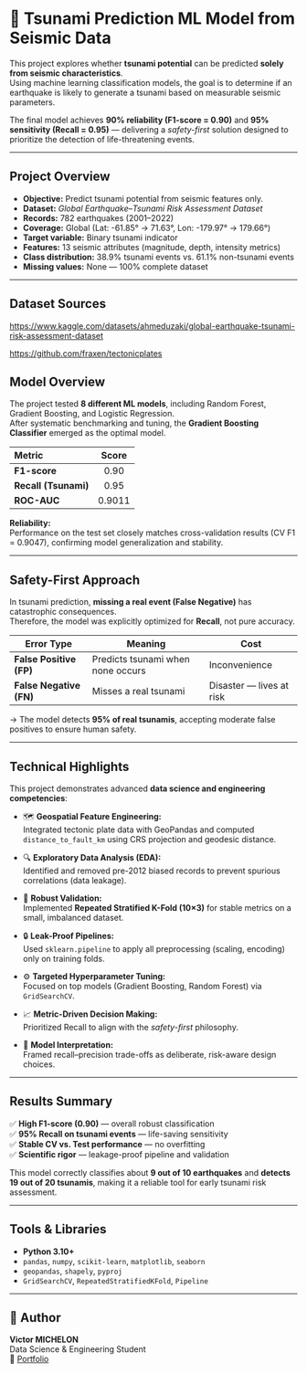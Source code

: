 # 🌊 Tsunami Prediction ML Model from Seismic Data

This project explores whether **tsunami potential** can be predicted **solely from seismic characteristics**.  
Using machine learning classification models, the goal is to determine if an earthquake is likely to generate a tsunami based on measurable seismic parameters.

The final model achieves **90% reliability (F1-score = 0.90)** and **95% sensitivity (Recall = 0.95)** — delivering a *safety-first* solution designed to prioritize the detection of life-threatening events.

---

## Project Overview

- **Objective:** Predict tsunami potential from seismic features only.  
- **Dataset:** *Global Earthquake–Tsunami Risk Assessment Dataset*  
- **Records:** 782 earthquakes (2001–2022)  
- **Coverage:** Global (Lat: -61.85° → 71.63°, Lon: -179.97° → 179.66°)  
- **Target variable:** Binary tsunami indicator  
- **Features:** 13 seismic attributes (magnitude, depth, intensity metrics)  
- **Class distribution:** 38.9% tsunami events vs. 61.1% non-tsunami events  
- **Missing values:** None — 100% complete dataset  

---

## Dataset Sources

https://www.kaggle.com/datasets/ahmeduzaki/global-earthquake-tsunami-risk-assessment-dataset

https://github.com/fraxen/tectonicplates

## Model Overview

The project tested **8 different ML models**, including Random Forest, Gradient Boosting, and Logistic Regression.  
After systematic benchmarking and tuning, the **Gradient Boosting Classifier** emerged as the optimal model.

| Metric | Score |
|:-------|:------:|
| **F1-score** | 0.90 |
| **Recall (Tsunami)** | 0.95 |
| **ROC-AUC** | 0.9011 |

**Reliability:**  
Performance on the test set closely matches cross-validation results (CV F1 = 0.9047), confirming model generalization and stability.

---

## Safety-First Approach

In tsunami prediction, **missing a real event (False Negative)** has catastrophic consequences.  
Therefore, the model was explicitly optimized for **Recall**, not pure accuracy.

| Error Type | Meaning | Cost |
|-------------|----------|------|
| **False Positive (FP)** | Predicts tsunami when none occurs | Inconvenience |
| **False Negative (FN)** | Misses a real tsunami | Disaster — lives at risk |

→ The model detects **95% of real tsunamis**, accepting moderate false positives to ensure human safety.

---

## Technical Highlights

This project demonstrates advanced **data science and engineering competencies**:

- 🗺️ **Geospatial Feature Engineering:**  
  Integrated tectonic plate data with GeoPandas and computed `distance_to_fault_km` using CRS projection and geodesic distance.

- 🔍 **Exploratory Data Analysis (EDA):**  
  Identified and removed pre-2012 biased records to prevent spurious correlations (data leakage).

- 🧱 **Robust Validation:**  
  Implemented **Repeated Stratified K-Fold (10×3)** for stable metrics on a small, imbalanced dataset.

- 🔒 **Leak-Proof Pipelines:**  
  Used `sklearn.pipeline` to apply all preprocessing (scaling, encoding) only on training folds.

- ⚙️ **Targeted Hyperparameter Tuning:**  
  Focused on top models (Gradient Boosting, Random Forest) via `GridSearchCV`.

- 📈 **Metric-Driven Decision Making:**  
  Prioritized Recall to align with the *safety-first* philosophy.

- 🧭 **Model Interpretation:**  
  Framed recall–precision trade-offs as deliberate, risk-aware design choices.

---

## Results Summary

✅ **High F1-score (0.90)** — overall robust classification  
✅ **95% Recall on tsunami events** — life-saving sensitivity  
✅ **Stable CV vs. Test performance** — no overfitting  
✅ **Scientific rigor** — leakage-proof pipeline and validation  

This model correctly classifies about **9 out of 10 earthquakes** and **detects 19 out of 20 tsunamis**, making it a reliable tool for early tsunami risk assessment.


---

## Tools & Libraries

- **Python 3.10+**
- `pandas`, `numpy`, `scikit-learn`, `matplotlib`, `seaborn`
- `geopandas`, `shapely`, `pyproj`
- `GridSearchCV`, `RepeatedStratifiedKFold`, `Pipeline`

---

## 👤 Author

**Victor MICHELON**  
Data Science & Engineering Student  
🔗 [Portfolio](https://victor-michelon.github.io/Victor_MICHELON_Portfolio.github.io/)

